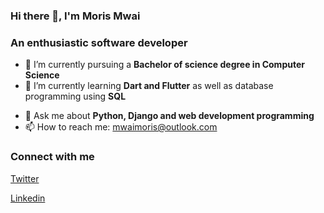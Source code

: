 ### Hi there 👋, I'm Moris Mwai 
### An enthusiastic software developer 



- 🔭 I’m currently pursuing a <b>Bachelor of science degree in Computer Science</b> 
- 🌱 I’m currently learning <b>Dart and Flutter</b> as well as database programming using <b>SQL</b>
<!--- 👯 I’m looking to collaborate on ...-->
<!--- 🤔 I’m looking for help with ...-->
- 💬 Ask me about <b>Python, Django and web development programming</b>
- 📫 How to reach me: mwaimoris@outlook.com
<!--- 😄 Pronouns: ...-->
<!--- ⚡ Fun fact: ...-->
### Connect with me

<a href="https://twitter.com/moriss_em">Twitter <i class="fa fa-twitter"></i></a>


<a href="https://www.linkedin.com/in/moris-m">Linkedin <i class="fa fa-linkedin"></i></a>

 


 





 





 


